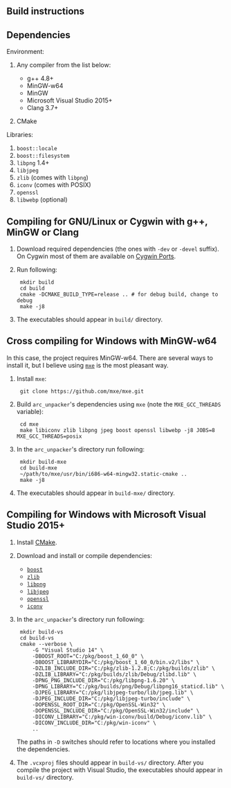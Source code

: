 Build instructions
------------------

## Dependencies

Environment:

1. Any compiler from the list below:

    - g++ 4.8+
    - MinGW-w64
    - MinGW
    - Microsoft Visual Studio 2015+
    - Clang 3.7+

2. CMake

Libraries:

1. `boost::locale`
2. `boost::filesystem`
3. `libpng` 1.4+
4. `libjpeg`
5. `zlib` (comes with `libpng`)
6. `iconv` (comes with POSIX)
7. `openssl`
8. `libwebp` (optional)



## Compiling for GNU/Linux or Cygwin with g++, MinGW or Clang

1. Download required dependencies (the ones with `-dev` or `-devel` suffix). On
   Cygwin most of them are available on [Cygwin Ports](http://cygwinports.org/).

2. Run following:

        mkdir build
        cd build
        cmake -DCMAKE_BUILD_TYPE=release .. # for debug build, change to debug
        make -j8

3. The executables should appear in `build/` directory.



## Cross compiling for Windows with MinGW-w64

In this case, the project requires MinGW-w64. There are several ways to install
it, but I believe using [`mxe`](http://mxe.cc/) is the most pleasant way.

1. Install `mxe`:

        git clone https://github.com/mxe/mxe.git

2. Build `arc_unpacker`'s dependencies using `mxe` (note the `MXE_GCC_THREADS`
variable):

        cd mxe
        make libiconv zlib libpng jpeg boost openssl libwebp -j8 JOBS=8 MXE_GCC_THREADS=posix

3. In the `arc_unpacker`'s directory run following:

        mkdir build-mxe
        cd build-mxe
        ~/path/to/mxe/usr/bin/i686-w64-mingw32.static-cmake ..
        make -j8

4. The executables should appear in `build-mxe/` directory.



## Compiling for Windows with Microsoft Visual Studio 2015+

1. Install [CMake](https://cmake.org/download/).

2. Download and install or compile dependencies:

    - [`boost`](http://sourceforge.net/projects/boost/files/boost-binaries/)
    - [`zlib`](http://www.zlib.net/)
    - [`libpng`](http://www.libpng.org/pub/png/libpng.html)
    - [`libjpeg`](http://sourceforge.net/projects/libjpeg-turbo/)
    - [`openssl`](https://slproweb.com/products/Win32OpenSSL.html)
    - [`iconv`](https://github.com/win-iconv/win-iconv)

3. In the `arc_unpacker`'s directory run following:

        mkdir build-vs
        cd build-vs
        cmake --verbose \
            -G "Visual Studio 14" \
            -DBOOST_ROOT="C:/pkg/boost_1_60_0" \
            -DBOOST_LIBRARYDIR="C:/pkg/boost_1_60_0/bin.v2/libs" \
            -DZLIB_INCLUDE_DIR="C:/pkg/zlib-1.2.8;C:/pkg/builds/zlib" \
            -DZLIB_LIBRARY="C:/pkg/builds/zlib/Debug/zlibd.lib" \
            -DPNG_PNG_INCLUDE_DIR="C:/pkg/libpng-1.6.20" \
            -DPNG_LIBRARY="C:/pkg/builds/png/Debug/libpng16_staticd.lib" \
            -DJPEG_LIBRARY="C:/pkg/libjpeg-turbo/lib/jpeg.lib" \
            -DJPEG_INCLUDE_DIR="C:/pkg/libjpeg-turbo/include" \
            -DOPENSSL_ROOT_DIR="C:/pkg/OpenSSL-Win32" \
            -DOPENSSL_INCLUDE_DIR="C:/pkg/OpenSSL-Win32/include" \
            -DICONV_LIBRARY="C:/pkg/win-iconv/build/Debug/iconv.lib" \
            -DICONV_INCLUDE_DIR="C:/pkg/win-iconv" \
            ..

    The paths in `-D` switches should refer to locations where you installed
    the dependencies.

4. The `.vcxproj` files should appear in `build-vs/` directory. After you
   compile the project with Visual Studio, the executables should appear in
   `build-vs/` directory.
